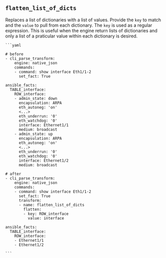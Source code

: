 ## `flatten_list_of_dicts`

Replaces a list of dictionaries with a list of values. Provide the `key` to match and the `value` to pull from each dictionary.  The `key` is used as a regular expression. This is useful when the engine return lists of dictionaries and only a list of a praticular value within each dictionary is desired.

    ```yaml

    # before
    - cli_parse_transform:
        engine: native_json
        commands:
        - command: show interface Eth1/1-2
          set_fact: True

    ansible_facts:
      TABLE_interface:
        ROW_interface:
        - admin_state: down
          encapsulation: ARPA
          eth_autoneg: 'on'
          <...>
          eth_underrun: '0'
          eth_watchdog: '0'
          interface: Ethernet1/1
          medium: broadcast
        - admin_state: up
          encapsulation: ARPA
          eth_autoneg: 'on'
          <...>
          eth_underrun: '0'
          eth_watchdog: '0'
          interface: Ethernet1/2
          medium: broadcast

    # after
    - cli_parse_transform:
        engine: native_json
        commands:
        - command: show interface Eth1/1-2
          set_fact: True
          transform:
          - name: flatten_list_of_dicts
            flatten:
            - key: ROW_interface
              value: interface

    ansible_facts:
      TABLE_interface:
        ROW_interface:
        - Ethernet1/1
        - Ethernet1/2

    ```
